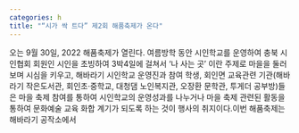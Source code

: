```yaml
---
categories: h
title: "“시가 싹 트다” 제2회 해품축제가 온다"
---
```

오는 9월 30일, 2022 해품축제가 열린다. 여름방학 동안 시인학교를 운영하여 충북 시인협회 회원인 시인을 초빙하여 3박4일에 걸쳐서 ‘나 사는 곳’ 이란 주제로 마을을 둘러보며 시심을 키우고, 해바라기 시인학교 운영진과 참여 학생, 회인면 교육관련 기관(해바라기 작은도서관, 회인초·중학교, 대청댐 노인복지관, 오장환 문학관, 투게더 공부방)들은 마을 축제 참여를 통하여 시인학교의 운영성과를 나누거나 마을 축제 관련된 활동을 통하여 문화예술 교육 화합 계기가 되도록 하는 것이 행사의 취지이다.이번 해품축제는 해바라기 공작소에서